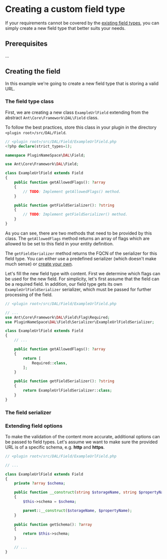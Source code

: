 # Creating a custom field type

If your requirements cannot be covered by the [existing field types](../Reference/fields-reference.md), you can simply create a new field type that better suits your needs.

## Prerequisites
...

## Creating the field

In this example we're going to create a new field type that is storing a valid URL.

### The field type class

First, we are creating a new class `ExampleUrlField` extending from the abstract `Ant\Core\Framework\DAL\Field` class.

To follow the best practices, store this class in your plugin in the directory `<plugin root>/src/DAL/Field`.

```php
// <plugin root>/src/DAL/Field/ExampleUrlField.php
<?php declare(strict_types=1);

namespace PluginNameSpace\DAL\Field;

use Ant\Core\Framework\DAL\Field;

class ExampleUrlField extends Field
{
    public function getAllowedFlags(): ?array
    {
        // TODO: Implement getAllowedFlags() method.
    }

    public function getFieldSerializer(): ?string
    {
        // TODO: Implement getFieldSerializer() method.
    }
}
```

As you can see, there are two methods that need to be provided by this class. The `getAllowedFlags` method returns an array of flags which are allowed to be set to this field in your entity definition.

The `getFieldSerializer` method returns the FQCN of the serializer for this field type. You can either use a predefined serializer (which doesn't make much sense) or [create your own](#the-field-serializer).

Let's fill the new field type with content. First we determine which flags can be used for the new field. For simplicity, let's first assume that the field can be a required field. In addition, our field type gets its own `ExampleUrlFieldSerializer` serializer, which must be passed for further processing of the field.

```php
// <plugin root>/src/DAL/Field/ExampleUrlField.php

// ...
use Ant\Core\Framework\DAL\Field\Flag\Required;
use PluginNameSpace\DAL\Field\Serializer\ExampleUrlFieldSerializer;

class ExampleUrlField extends Field
{
    // ...

    public function getAllowedFlags(): ?array
    {
        return [
            Required::class,        
        ];   
    }

    public function getFieldSerializer(): ?string
    {
        return ExampleUrlFieldSerializer::class;
    }
}
```

### The field serializer



### Extending field options

To make the validation of the content more accurate, additional options can be passed to field types. Let's assume we want to make sure the provided URL is of a specific schema, e.g. **http** and **https**.

```php
// <plugin root>/src/DAL/Field/ExampleUrlField.php

// ...

class ExampleUrlField extends Field
{
    private ?array $schema;

    public function __construct(string $storageName, string $propertyName, ?array $schema = null)
    {
        $this->schema = $schema;

        parent::__construct($storageName, $propertyName);
    }
    
    public function getSchema(): ?array
    {
        return $this->schema;
    }

    // ...
}
```